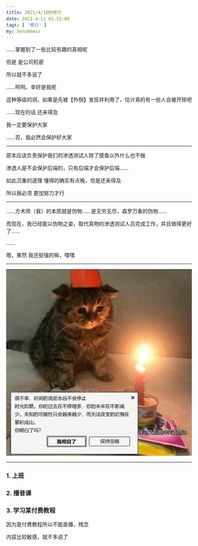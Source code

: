 ```yaml
---
title: 2021/4/10的修行
date: 2021-4-11 01:53:00
tags: [ '修行' ]
my: XenoAmess
---
```


……掌握到了一些比较有趣的真相呢

但是 是公司机密

所以就不多说了

……呵呵。幸好是我呢

这种等级的洞，如果是先被【外侧】发现并利用了，估计真的有一些人会被开除吧

……现在的话 还来得及

我一定要保护大家

……否，我必然会保护好大家

---

原本应该负责保护我们的渗透测试人除了摸鱼以外什么也不做

渗透人是不会保护后端的，只有后端才会保护后端……

如此沉重的道理 懂得的确实有点晚，但是还来得及

所以我必须 更加努力才行

---

……方术师（我）的本质就是伪物……是无穷无尽，森罗万象的伪物……

而现在，我已经能以伪物之姿，取代真物的渗透测试人员完成工作，并且做得更好了……

……

嗯，果然 我还挺强的嘛，嘿嘿

---

![时光如箭](/resources/20210410修行/时光如箭.jpg)

---

### 1. 上班

### 2. 播音课

### 3. 学习某付费教程

因为是付费教程所以不能直播，残念

内容比较敏感，就不多说了
